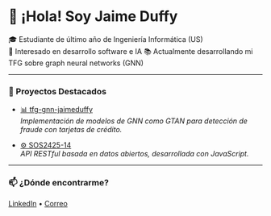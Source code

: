 # 👋 ¡Hola! Soy Jaime Duffy

🎓 Estudiante de último año de Ingeniería Informática (US)  
🧠 Interesado en desarrollo software e IA
📚 Actualmente desarrollando mi TFG sobre graph neural networks (GNN)

---

### 🧩 Proyectos Destacados

- [📊 tfg-gnn-jaimeduffy](https://github.com/jaimeduffy/tfg-gnn-jaimeduffy)  
  *Implementación de modelos de GNN como GTAN para detección de fraude con tarjetas de crédito.*

- [⚙️ SOS2425-14](https://github.com/jaimeduffy/SOS2425-14)  
  *API RESTful basada en datos abiertos, desarrollada con JavaScript.*

---

### 📫 ¿Dónde encontrarme?

[LinkedIn](https://www.linkedin.com/in/jaimeduffypanes) • [Correo](mailto:jaimeduffy@protonmail.com)

